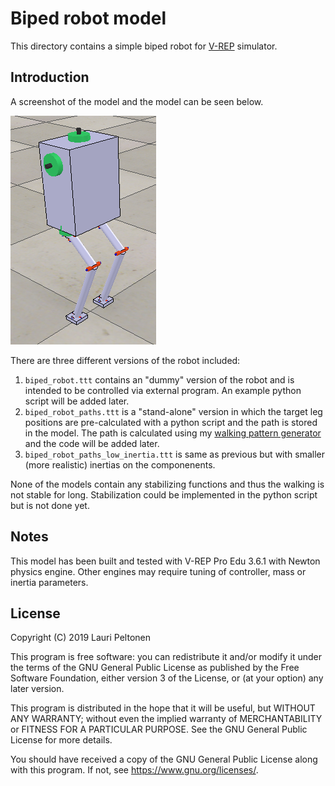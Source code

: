 # Biped robot model

This directory contains a simple biped robot for [V-REP](http://coppeliarobotics.com/) simulator.

## Introduction

A screenshot of the model and the model can be seen below.

![Biped robot screenshot](./biped.png)

There are three different versions of the robot included:
1. `biped_robot.ttt` contains an "dummy" version of the robot and is intended to be controlled via external program. An example python script will be added later.
2. `biped_robot_paths.ttt` is a "stand-alone" version in which the target leg positions are pre-calculated with a python script and the path is stored in the model. The path is calculated using my [walking pattern generator](https://github.com/zanppa/WPG) and the code will be added later.
3. `biped_robot_paths_low_inertia.ttt` is same as previous but with smaller (more realistic) inertias on the componenents.

None of the models contain any stabilizing functions and thus the walking is not stable for long. Stabilization could be implemented in the python script but is not done yet.

## Notes

This model has been built and tested with V-REP Pro Edu 3.6.1 with Newton physics engine. Other engines may require 
tuning of controller, mass or inertia parameters.

## License

Copyright (C) 2019 Lauri Peltonen

This program is free software: you can redistribute it and/or modify
it under the terms of the GNU General Public License as published by
the Free Software Foundation, either version 3 of the License, or
(at your option) any later version.

This program is distributed in the hope that it will be useful,
but WITHOUT ANY WARRANTY; without even the implied warranty of
MERCHANTABILITY or FITNESS FOR A PARTICULAR PURPOSE.  See the
GNU General Public License for more details.

You should have received a copy of the GNU General Public License
along with this program.  If not, see <https://www.gnu.org/licenses/>.

